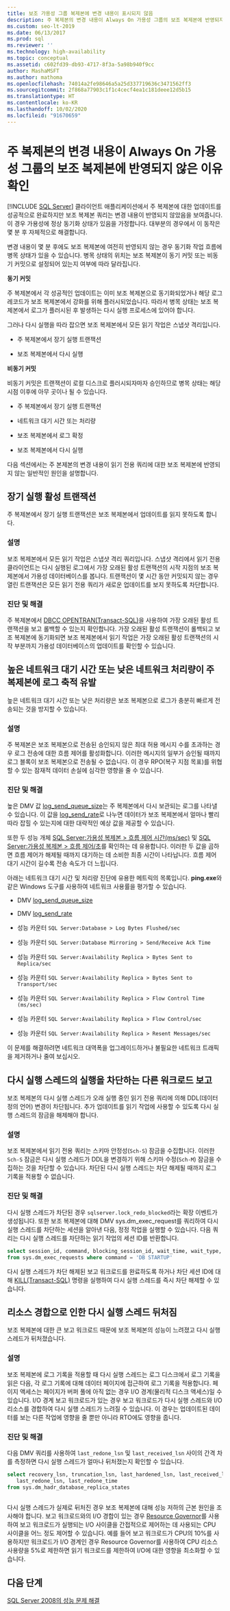 ```yaml
---
title: 보조 가용성 그룹 복제본에 변경 내용이 표시되지 않음
description: 주 복제본의 변경 내용이 Always On 가용성 그룹의 보조 복제본에 반영되지 않은 이유를 확인하는 방법을 알아봅니다.
ms.custom: seo-lt-2019
ms.date: 06/13/2017
ms.prod: sql
ms.reviewer: ''
ms.technology: high-availability
ms.topic: conceptual
ms.assetid: c602fd39-db93-4717-8f3a-5a98b940f9cc
author: MashaMSFT
ms.author: mathoma
ms.openlocfilehash: 74014a2fe98646a5a25d337719636c3471562ff3
ms.sourcegitcommit: 2f868a77903c1f1c4cecf4ea1c181deee12d5b15
ms.translationtype: HT
ms.contentlocale: ko-KR
ms.lasthandoff: 10/02/2020
ms.locfileid: "91670659"
---
```

# <a name="determine-why-changes-from-primary-replica-are-not-reflected-on-secondary-replica-for-an-always-on-availability-group"></a>주 복제본의 변경 내용이 Always On 가용성 그룹의 보조 복제본에 반영되지 않은 이유 확인
[!INCLUDE [SQL Server](../../../includes/applies-to-version/sqlserver.md)]
  클라이언트 애플리케이션에서 주 복제본에 대한 업데이트를 성공적으로 완료하지만 보조 복제본 쿼리는 변경 내용이 반영되지 않았음을 보여줍니다. 이 경우 가용성에 정상 동기화 상태가 있음을 가정합니다. 대부분의 경우에서 이 동작은 몇 분 후 자체적으로 해결합니다.  
  
 변경 내용이 몇 분 후에도 보조 복제본에 여전히 반영되지 않는 경우 동기화 작업 흐름에 병목 상태가 있을 수 있습니다. 병목 상태의 위치는 보조 복제본이 동기 커밋 또는 비동기 커밋으로 설정되어 있는지 여부에 따라 달라집니다.  
  
 **동기 커밋**  
  
 주 복제본에서 각 성공적인 업데이트는 이미 보조 복제본으로 동기화되었거나 해당 로그 레코드가 보조 복제본에서 강화를 위해 플러시되었습니다. 따라서 병목 상태는 보조 복제본에서 로그가 플러시된 후 발생하는 다시 실행 프로세스에 있어야 합니다.  
  
 그러나 다시 실행을 따라 잡으면 보조 복제본에서 모든 읽기 작업은 스냅샷 격리입니다.  
  
  -   주 복제본에서 장기 실행 트랜잭션  
  
  -   보조 복제본에서 다시 실행  


**비동기 커밋**  
 
 비동기 커밋은 트랜잭션이 로컬 디스크로 플러시되자마자 승인하므로 병목 상태는 해당 시점 이후에 아무 곳이나 될 수 있습니다.  
 
  -   주 복제본에서 장기 실행 트랜잭션  
  
  -   네트워크 대기 시간 또는 처리량  
  
  -   보조 복제본에서 로그 확정  
  
  -   보조 복제본에서 다시 실행  


다음 섹션에서는 주 본제본의 변경 내용이 읽기 전용 쿼리에 대한 보조 복제본에 반영되지 않는 일반적인 원인을 설명합니다.  


##  <a name="long-running-active-transactions"></a><a name="BKMK_OLDTRANS"></a> 장기 실행 활성 트랜잭션  
 주 복제본에서 장기 실행 트랜잭션은 보조 복제본에서 업데이트를 읽지 못하도록 합니다.  
  
### <a name="explanation"></a>설명  
 보조 복제본에서 모든 읽기 작업은 스냅샷 격리 쿼리입니다. 스냅샷 격리에서 읽기 전용 클라이언트는 다시 실행된 로그에서 가장 오래된 활성 트랜잭션의 시작 지점의 보조 복제본에서 가용성 데이터베이스를 봅니다. 트랜잭션이 몇 시간 동안 커밋되지 않는 경우 열린 트랜잭션은 모든 읽기 전용 쿼리가 새로운 업데이트를 보지 못하도록 차단합니다.  
  
### <a name="diagnosis-and-resolution"></a>진단 및 해결  
 주 복제본에서 [DBCC OPENTRAN&#40;Transact-SQL&#41;](~/t-sql/database-console-commands/dbcc-opentran-transact-sql.md)을 사용하여 가장 오래된 활성 트랜잭션을 보고 롤백할 수 있는지 확인합니다. 가장 오래된 활성 트랜잭션이 롤백되고 보조 복제본에 동기화되면 보조 복제본에서 읽기 작업은 가장 오래된 활성 트랜잭션의 시작 부분까지 가용성 데이터베이스의 업데이트를 확인할 수 있습니다.  
  
##  <a name="high-network-latency-or-low-network-throughput-causes-log-build-up-on-the-primary-replica"></a><a name="BKMK_LATENCY"></a> 높은 네트워크 대기 시간 또는 낮은 네트워크 처리량이 주 복제본에 로그 축적 유발  
 높은 네트워크 대기 시간 또는 낮은 처리량은 보조 복제본으로 로그가 충분히 빠르게 전송되는 것을 방지할 수 있습니다.  
  
### <a name="explanation"></a>설명  
 주 복제본은 보조 복제본으로 전송된 승인되지 않은 최대 허용 메시지 수를 초과하는 경우 로그 전송에 대한 흐름 제어를 활성화합니다. 이러한 메시지의 일부가 승인될 때까지 로그 블록이 보조 복제본으로 전송될 수 없습니다. 이 경우 RPO(복구 지점 목표)를 위협할 수 있는 잠재적 데이터 손실에 심각한 영향을 줄 수 있습니다.  
  
### <a name="diagnosis-and-resolution"></a>진단 및 해결  
 높은 DMV 값 [log_send_queue_size](~/relational-databases/system-dynamic-management-views/sys-dm-hadr-database-replica-states-transact-sql.md)는 주 복제본에서 다시 보관되는 로그를 나타낼 수 있습니다. 이 값을 [log_send_rate](~/relational-databases/system-dynamic-management-views/sys-dm-hadr-database-replica-states-transact-sql.md)로 나누면 데이터가 보조 복제본에서 얼마나 빨리 따라 잡힐 수 있는지에 대한 대략적인 예상 값을 제공할 수 있습니다.  
  
 또한 두 성능 개체 [SQL Server:가용성 복제본 > 흐름 제어 시간(ms/sec)](~/relational-databases/performance-monitor/sql-server-availability-replica.md) 및 [SQL Server:가용성 복제본 > 흐름 제어/초](~/relational-databases/performance-monitor/sql-server-availability-replica.md)를 확인하는 데 유용합니다. 이러한 두 값을 곱하면 흐름 제어가 해제될 때까지 대기하는 데 소비한 최종 시간이 나타납니다. 흐름 제어 대기 시간이 길수록 전송 속도가 더 느립니다.  
  
 아래는 네트워크 대기 시간 및 처리량 진단에 유용한 메트릭의 목록입니다. **ping.exe**와 같은 Windows 도구를 사용하여 네트워크 사용률을 평가할 수 있습니다.  
  
-   DMV [log_send_queue_size](~/relational-databases/system-dynamic-management-views/sys-dm-hadr-database-replica-states-transact-sql.md)  
  
-   DMV [log_send_rate](~/relational-databases/system-dynamic-management-views/sys-dm-hadr-database-replica-states-transact-sql.md)  
  
-   성능 카운터 `SQL Server:Database > Log Bytes Flushed/sec`  
  
-   성능 카운터 `SQL Server:Database Mirroring > Send/Receive Ack Time`  
  
-   성능 카운터 `SQL Server:Availability Replica > Bytes Sent to Replica/sec`  
  
-   성능 카운터 `SQL Server:Availability Replica > Bytes Sent to Transport/sec`  
  
-   성능 카운터 `SQL Server:Availability Replica > Flow Control Time (ms/sec)`  
  
-   성능 카운터 `SQL Server:Availability Replica > Flow Control/sec`  
  
-   성능 카운터 `SQL Server:Availability Replica > Resent Messages/sec`  
  
 이 문제를 해결하려면 네트워크 대역폭을 업그레이드하거나 불필요한 네트워크 트래픽을 제거하거나 줄여 보십시오.  
  
##  <a name="another-reporting-workload-blocks-the-redo-thread-from-running"></a><a name="BKMK_REDOBLOCK"></a> 다시 실행 스레드의 실행을 차단하는 다른 워크로드 보고  
 보조 복제본의 다시 실행 스레드가 오래 실행 중인 읽기 전용 쿼리에 의해 DDL(데이터 정의 언어) 변경이 차단됩니다. 추가 업데이트를 읽기 작업에 사용할 수 있도록 다시 실행 스레드의 잠금을 해제해야 합니다.  
  
### <a name="explanation"></a>설명  
 보조 복제본에서 읽기 전용 쿼리는 스키마 안정성(`Sch-S`) 잠금을 수집합니다. 이러한 `Sch-S` 잠금은 다시 실행 스레드가 DDL을 변경하기 위해 스키마 수정(`Sch-M`) 잠금을 수집하는 것을 차단할 수 있습니다. 차단된 다시 실행 스레드는 차단 해제될 때까지 로그 기록을 적용할 수 없습니다.  
  
### <a name="diagnosis-and-resolution"></a>진단 및 해결  
 다시 실행 스레드가 차단된 경우 `sqlserver.lock_redo_blocked`라는 확장 이벤트가 생성됩니다. 또한 보조 복제본에 대해 DMV sys.dm_exec_request를 쿼리하여 다시 실행 스레드를 차단하는 세션을 알아낸 다음, 정정 작업을 실행할 수 있습니다. 다음 쿼리는 다시 실행 스레드를 차단하는 읽기 작업의 세션 ID를 반환합니다.  
  
```sql  
select session_id, command, blocking_session_id, wait_time, wait_type, wait_resource   
from sys.dm_exec_requests where command = 'DB STARTUP'  
```  
  
 다시 실행 스레드가 차단 해제된 보고 워크로드를 완료하도록 하거나 차단 세션 ID에 대해 [KILL&#40;Transact-SQL&#41;](~/t-sql/language-elements/kill-transact-sql.md) 명령을 실행하여 다시 실행 스레드를 즉시 차단 해제할 수 있습니다.  
  
##  <a name="redo-thread-falls-behind-due-to-resource-contention"></a><a name="BKMK_REDOBEHIND"></a> 리소스 경합으로 인한 다시 실행 스레드 뒤처짐  
 보조 복제본에 대한 큰 보고 워크로드 때문에 보조 복제본의 성능이 느려졌고 다시 실행 스레드가 뒤처졌습니다.  
  
### <a name="explanation"></a>설명  
 보조 복제본에 로그 기록을 적용할 때 다시 실행 스레드는 로그 디스크에서 로그 기록을 읽은 다음, 각 로그 기록에 대해 데이터 페이지에 접근하여 로그 기록을 적용합니다. 페이지 액세스는 페이지가 버퍼 풀에 아직 없는 경우 I/O 경계(물리적 디스크 액세스)일 수 있습니다. I/O 경계 보고 워크로드가 있는 경우 보고 워크로드가 다시 실행 스레드와 I/O 리소스를 경합하여 다시 실행 스레드가 느려질 수 있습니다. 이 경우는 업데이트된 데이터를 보는 다른 작업에 영향을 줄 뿐만 아니라 RTO에도 영향을 줍니다.  
  
### <a name="diagnosis-and-resolution"></a>진단 및 해결  
 다음 DMV 쿼리를 사용하여 `last_redone_lsn` 및 `last_received_lsn` 사이의 간격 차를 측정하면 다시 실행 스레드가 얼마나 뒤처졌는지 확인할 수 있습니다.  
  
```sql  
select recovery_lsn, truncation_lsn, last_hardened_lsn, last_received_lsn,   
   last_redone_lsn, last_redone_time  
from sys.dm_hadr_database_replica_states  
  
```  
  
 다시 실행 스레드가 실제로 뒤처진 경우 보조 복제본에 대해 성능 저하의 근본 원인을 조사해야 합니다. 보고 워크로드와의 I/O 경합이 있는 경우 [Resource Governor](~/relational-databases/resource-governor/resource-governor.md)를 사용하여 보고 워크로드가 실행되는 I/O 사이클을 간접적으로 제어하는 데 사용되는 CPU 사이클을 어느 정도 제어할 수 있습니다. 예를 들어 보고 워크로드가 CPU의 10%를 사용하지만 워크로드가 I/O 경계인 경우 Resource Governor를 사용하여 CPU 리소스 사용량을 5%로 제한하면 읽기 워크로드를 제한하여 I/O에 대한 영향을 최소화할 수 있습니다.  
  
## <a name="next-steps"></a>다음 단계  
 [SQL Server 2008의 성능 문제 해결](/previous-versions/sql/sql-server-2008/dd672789(v=sql.100))
  
